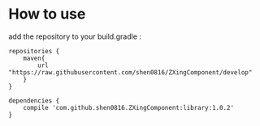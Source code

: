 How to use
==============

add the repository to your build.gradle :

    repositories {
        maven{
            url "https://raw.githubusercontent.com/shen0816/ZXingComponent/develop"
        }
    }
    
    dependencies {
        compile 'com.github.shen0816.ZXingComponent:library:1.0.2'
    }
